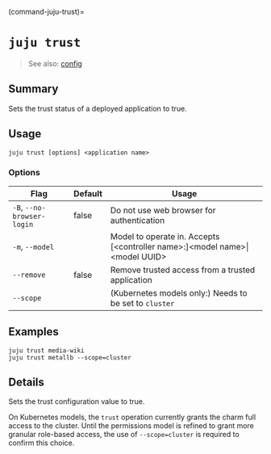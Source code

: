 (command-juju-trust)=
# `juju trust`
> See also: [config](#config)

## Summary
Sets the trust status of a deployed application to true.

## Usage
```juju trust [options] <application name>```

### Options
| Flag | Default | Usage |
| --- | --- | --- |
| `-B`, `--no-browser-login` | false | Do not use web browser for authentication |
| `-m`, `--model` |  | Model to operate in. Accepts [&lt;controller name&gt;:]&lt;model name&gt;&#x7c;&lt;model UUID&gt; |
| `--remove` | false | Remove trusted access from a trusted application |
| `--scope` |  | (Kubernetes models only:) Needs to be set to `cluster` |

## Examples

    juju trust media-wiki
    juju trust metallb --scope=cluster


## Details
Sets the trust configuration value to true.

On Kubernetes models, the `trust` operation currently grants the charm full access to the cluster.
Until the permissions model is refined to grant more granular role-based access, the use of
`--scope=cluster` is required to confirm this choice.